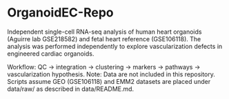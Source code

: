 # OrganoidEC-Repo
Independent single-cell RNA-seq analysis of human heart organoids (Aguirre lab GSE218582) and fetal heart reference (GSE106118).
The analysis was performed independently to explore vascularization defects in engineered cardiac organoids.

Workflow: QC → integration → clustering → markers → pathways → vascularization hypothesis.
Note: Data are not included in this repository. Scripts assume GEO (GSE106118) and EMM2 datasets are placed under data/raw/ as described in data/README.md.
